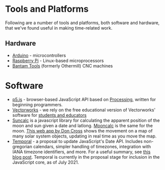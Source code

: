 # Tools and Platforms

Following are a number of tools and platforms, both software and hardware, that we've found useful in making time-related work.

## Hardware
* [Arduino](https://www.arduino.cc) - microcontrollers
* [Raspberry Pi](http://raspberrypi.org/) - Linux-based microprocessors
* [Bantam Tools](https://www.bantamtools.com/) (formerly Othermill) CNC machines

# Software 
* [p5.js](http://p5js.org/) - browser-based JavaScript API based on [Processing](https://www.processing.org), written for beginning programmers. 
* [Vectorworks](http://www.vectorworks.net/) - we rely on the free educational version of Vectorworks' software for [students and educators](http://www.vectorworks.net/education)
*  [Suncalc](https://github.com/mourner/suncalc) is a javascript library for calculating the apparent position of the moon and sun given a date and latlong. [Mooncalc](https://www.mooncalc.org) is the same for the moon.  [This web app by Don Cross](http://cosinekitty.com/solar_system.html) shows the movement on a map of many solar system objects, updating in real time as you move the map.
* [Temporal](https://tc39.es/proposal-temporal/docs/) - a proposal to update JavaScript's Date API. Includes non-gregorian calendars, simpler handling of timezones, integration with IANA timezone identifiers, and more. For a useful summary, see [this blog post](https://2ality.com/2021/06/temporal-api.html). Temporal is currently in the proposal stage for inclusion in the JavaScript core, as of July 2021.


